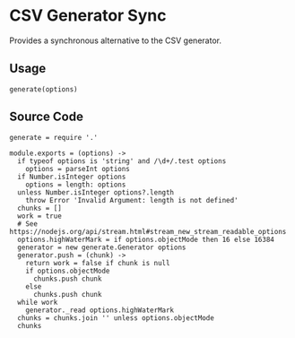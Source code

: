 

# CSV Generator Sync

Provides a synchronous alternative to the CSV generator.

## Usage 

`generate(options)`  

## Source Code

    generate = require '.'

    module.exports = (options) ->
      if typeof options is 'string' and /\d+/.test options
        options = parseInt options
      if Number.isInteger options
        options = length: options
      unless Number.isInteger options?.length
        throw Error 'Invalid Argument: length is not defined'
      chunks = []
      work = true
      # See https://nodejs.org/api/stream.html#stream_new_stream_readable_options
      options.highWaterMark = if options.objectMode then 16 else 16384
      generator = new generate.Generator options
      generator.push = (chunk) ->
        return work = false if chunk is null
        if options.objectMode
          chunks.push chunk
        else
          chunks.push chunk
      while work
        generator._read options.highWaterMark
      chunks = chunks.join '' unless options.objectMode
      chunks
        
      
